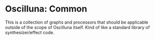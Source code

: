 # Oscilluna: Common

This is a collection of graphs and processors that should be applicable outside of the scope of Oscilluna itself. Kind of like a standard library of synthesizer/effect code.
